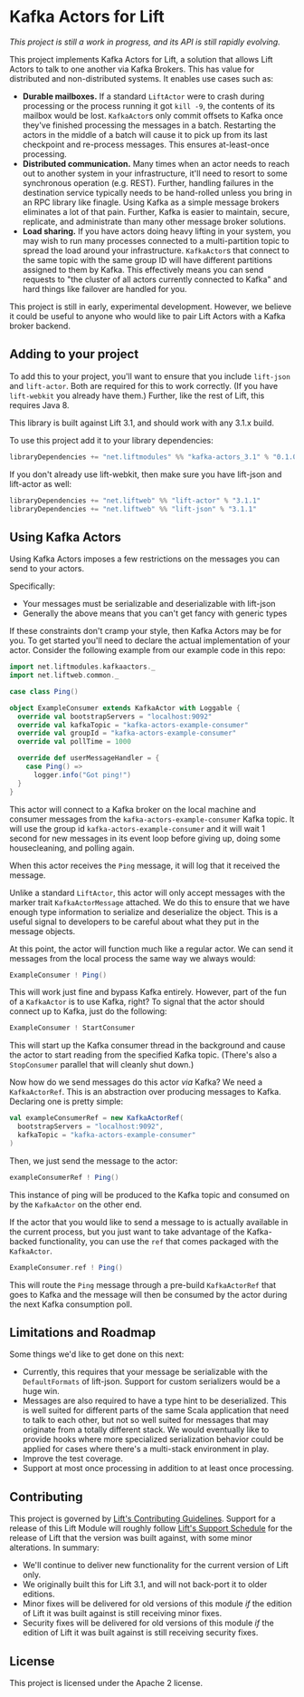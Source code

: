 # Kafka Actors for Lift

_This project is still a work in progress, and its API is still rapidly evolving._

This project implements Kafka Actors for Lift, a solution that allows Lift Actors to talk to
one another via Kafka Brokers. This has value for distributed and non-distributed systems. It
enables use cases such as:

* **Durable mailboxes.** If a standard `LiftActor` were to crash during processing or the process
  running it got `kill -9`, the contents of its mailbox would be lost. `KafkaActor`s only commit
  offsets to Kafka once they've finished processing the messages in a batch. Restarting the actors
  in the middle of a batch will cause it to pick up from its last checkpoint and re-process
  messages. This ensures at-least-once processing.
* **Distributed communication.** Many times when an actor needs to reach out to another system
  in your infrastructure, it'll need to resort to some synchronous operation (e.g. REST). Further,
  handling failures in the destination service typically needs to be hand-rolled unless you bring in
  an RPC library like finagle. Using Kafka as a simple message brokers eliminates a lot of that
  pain. Further, Kafka is easier to maintain, secure, replicate, and administrate than many other
  message broker solutions.
* **Load sharing.** If you have actors doing heavy lifting in your system, you may wish to run
  many processes connected to a multi-partition topic to spread the load around your infrastructure.
  `KafkaActor`s that connect to the same topic with the same group ID will have different
  partitions assigned to them by Kafka. This effectively means you can send requests to "the cluster
  of all actors currently connected to Kafka" and hard things like failover are handled for you.

This project is still in early, experimental development. However, we believe it could be useful
to anyone who would like to pair Lift Actors with a Kafka broker backend.

## Adding to your project

To add this to your project, you'll want to ensure that you include `lift-json` and `lift-actor`.
Both are required for this to work correctly. (If you have `lift-webkit` you already have them.)
Further, like the rest of Lift, this requires Java 8.

This library is built against Lift 3.1, and should work with any 3.1.x build.

To use this project add it to your library dependencies:

```scala
libraryDependencies += "net.liftmodules" %% "kafka-actors_3.1" % "0.1.0"
```

If you don't already use lift-webkit, then make sure you have lift-json and lift-actor as well:

```scala
libraryDependencies += "net.liftweb" %% "lift-actor" % "3.1.1"
libraryDependencies += "net.liftweb" %% "lift-json" % "3.1.1"
```

## Using Kafka Actors

Using Kafka Actors imposes a few restrictions on the messages you can send to your actors.

Specifically:

* Your messages must be serializable and deserializable with lift-json
* Generally the above means that you can't get fancy with generic types

If these constraints don't cramp your style, then Kafka Actors may be for you. To get started
you'll need to declare the actual implementation of your actor. Consider the following example
from our example code in this repo:

```scala
import net.liftmodules.kafkaactors._
import net.liftweb.common._

case class Ping()

object ExampleConsumer extends KafkaActor with Loggable {
  override val bootstrapServers = "localhost:9092"
  override val kafkaTopic = "kafka-actors-example-consumer"
  override val groupId = "kafka-actors-example-consumer"
  override val pollTime = 1000

  override def userMessageHandler = {
    case Ping() =>
      logger.info("Got ping!")
  }
}
```

This actor will connect to a Kafka broker on the local machine and consumer messages from the
`kafka-actors-example-consumer` Kafka topic. It will use the group id
`kafka-actors-example-consumer` and it will wait 1 second for new messages in its event loop before
giving up, doing some housecleaning, and polling again.

When this actor receives the `Ping` message, it will log that it received the message.

Unlike a standard `LiftActor`, this actor will only accept messages with the marker trait
`KafkaActorMessage` attached. We do this to ensure that we have enough type information to
serialize and deserialize the object. This is a useful signal to developers to be careful
about what they put in the message objects.

At this point, the actor will function much like a regular actor. We can send it messages from the
local process the same way we always would:

```scala
ExampleConsumer ! Ping()
```

This will work just fine and bypass Kafka entirely. However, part of the fun of a `KafkaActor` is
to use Kafka, right? To signal that the actor should connect up to Kafka, just do the following:

```scala
ExampleConsumer ! StartConsumer
```

This will start up the Kafka consumer thread in the background and cause the actor to start reading
from the specified Kafka topic. (There's also a `StopConsumer` parallel that will cleanly shut down.)

Now how do we send messages do this actor _via_ Kafka? We need a `KafkaActorRef`. This is an
abstraction over producing messages to Kafka. Declaring one is pretty simple:

```scala
val exampleConsumerRef = new KafkaActorRef(
  bootstrapServers = "localhost:9092",
  kafkaTopic = "kafka-actors-example-consumer"
)
```

Then, we just send the message to the actor:

```scala
exampleConsumerRef ! Ping()
```

This instance of ping will be produced to the Kafka topic and consumed on by the `KafkaActor` on
the other end.

If the actor that you would like to send a message to is actually available in the current process,
but you just want to take advantage of the Kafka-backed functionality, you can use the `ref` that
comes packaged with the `KafkaActor`.

```scala
ExampleConsumer.ref ! Ping()
```

This will route the `Ping` message through a pre-build `KafkaActorRef` that goes to Kafka and the
message will then be consumed by the actor during the next Kafka consumption poll.

## Limitations and Roadmap

Some things we'd like to get done on this next:

* Currently, this requires that your message be serializable with the `DefaultFormats` of lift-json.
  Support for custom serializers would be a huge win.
* Messages are also required to have a type hint to be deserialized. This is well suited for
  different parts of the same Scala application that need to talk to each other, but not so well
  suited for messages that may originate from a totally different stack. We would eventually like
  to provide hooks where more specialized serialization behavior could be applied for cases where
  there's a multi-stack environment in play.
* Improve the test coverage.
* Support at most once processing in addition to at least once processing.

## Contributing

This project is governed by [Lift's Contributing Guidelines][lcg]. Support for a release of this
Lift Module will roughly follow [Lift's Support Schedule][lss] for the release of Lift that the
version was built against, with some minor alterations. In summary:

* We'll continue to deliver new functionality for the current version of Lift only.
* We originally built this for Lift 3.1, and will not back-port it to older editions.
* Minor fixes will be delivered for old versions of this module _if_ the edition of Lift it was
  built against is still receiving minor fixes.
* Security fixes will be delivered for old versions of this module _if_ the edition of Lift it
  was built against is still receiving security fixes.

[lcg]: https://github.com/lift/framework/blob/master/CONTRIBUTING.md
[lss]: https://github.com/lift/framework/blob/master/SUPPORT.md

## License

This project is licensed under the Apache 2 license.
